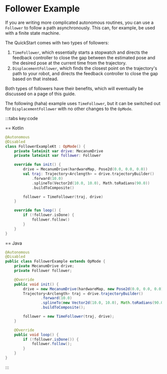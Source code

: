 # Follower Example

If you are writing more complicated autonomous routines, 
you can use a `Follower` to follow a path asynchronously.
This can, for example, be used with a finite state machine.

The QuickStart comes with two types of followers:
1. `TimeFollower`, which essentially starts a stopwatch and directs the feedback controller to close
    the gap between the estimated pose and the desired pose at the current time from the trajectory.
2. `DisplacementFollower`, which finds the closest point on the trajectory's path to your robot,
    and directs the feedback controller to close the gap based on that instead.

Both types of followers have their benefits, 
which will eventually be discussed on a page of this guide.

The following (haha) example uses `TimeFollower`, 
but it can be switched out for `DisplacementFollower` with no other changes to the `OpMode`.

:::tabs key:code

== Kotlin

```kotlin 
@Autonomous
@Disabled
class FollowerExampleKt : OpMode() {
    private lateinit var drive: MecanumDrive
    private lateinit var follower: Follower

    override fun init() {
        drive = MecanumDrive(hardwareMap, Pose2d(0.0, 0.0, 0.0))
        val traj: Trajectory<Arclength> = drive.trajectoryBuilder()
            .forward(10.0)
            .splineTo(Vector2d(10.0, 10.0), Math.toRadians(90.0))
            .buildToComposite()

        follower = TimeFollower(traj, drive)
    }

    override fun loop() {
        if (!follower.isDone) {
            follower.follow()
        }
    }
}
```

== Java

```java
@Autonomous
@Disabled
public class FollowerExample extends OpMode {
    private MecanumDrive drive;
    private Follower follower;

    @Override
    public void init() {
        drive = new MecanumDrive(hardwareMap, new Pose2d(0.0, 0.0, 0.0));
        Trajectory<Arclength> traj = drive.trajectoryBuilder()
                .forward(10.0)
                .splineTo(new Vector2d(10.0, 10.0), Math.toRadians(90.0))
                .buildToComposite();

        follower = new TimeFollower(traj, drive);
    }

    @Override
    public void loop() {
        if (!follower.isDone()) {
            follower.follow();
        }
    }
}
```

:::